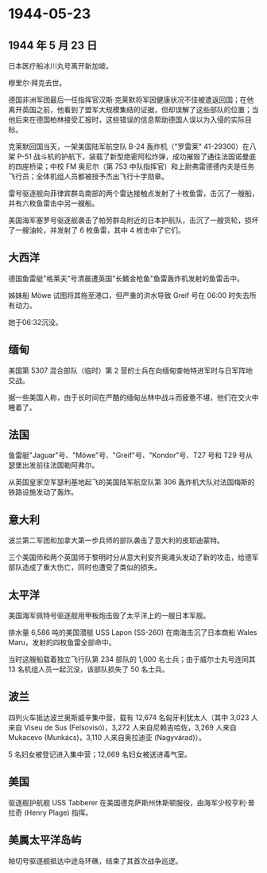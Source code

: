 # 1944-05-23

## 1944 年 5 月 23 日

日本医疗船冰川丸号离开新加坡。

穆里尔·拜克去世。

德国非洲军团最后一任指挥官汉斯·克莱默将军因健康状况不佳被遣返回国；在他离开英国之前，他看到了盟军大规模集结的证据，但却误解了这些部队的位置；当他后来在德国柏林接受汇报时，这些错误的信息帮助德国人误以为入侵的实际目标。

克莱默回国当天，一架美国陆军航空队 B-24 轰炸机（"罗雷莱"
41-29300）在八架 P-51
战斗机的护航下，装载了新型绝密阿松炸弹，成功摧毁了通往法国诺曼底的四座桥梁；中校
FM 奥尼尔（第 753
中队指挥官）和上尉弗雷德德内夫是任务飞行员；全体机组人员都被授予杰出飞行十字勋章。

雷号驱逐舰向菲律宾群岛南部的两个雷达接触点发射了十枚鱼雷，击沉了一艘船，并有六枚鱼雷击中另一艘船。

美国海军塞罗号驱逐舰袭击了帕劳群岛附近的日本护航队，击沉了一艘货轮，损坏了一艘油轮，并发射了
6 枚鱼雷，其中 4 枚击中了它们。

## 大西洋

德国鱼雷艇"格莱夫"号清晨遭英国"长鳍金枪鱼"鱼雷轰炸机发射的鱼雷击中。

姊妹船 Möwe 试图将其拖至港口，但严重的洪水导致 Greif 号在 06:00
时失去所有动力。

她于06:32沉没。

## 缅甸

美国第 5307 混合部队（临时）第 2
营的士兵在向缅甸查帕特进军时与日军阵地交战。

据一些美国人称，由于长时间在严酷的缅甸丛林中战斗而疲惫不堪，他们在交火中睡着了。

## 法国

鱼雷艇"Jaguar"号、"Möwe"号、"Greif"号、"Kondor"号、T27 号和 T29
号从瑟堡出发前往法国勒阿弗尔。

从英国皇家空军瑟利基地起飞的美国陆军航空队第 306
轰炸机大队对法国梅斯的铁路设施发动了轰炸。

## 意大利

波兰第二军团和加拿大第一步兵师的部队袭击了意大利的皮耶迪蒙特。

三个美国师和两个英国师于黎明时分从意大利安齐奥滩头发动了新的攻击，给德军部队造成了重大伤亡，同时也遭受了类似的损失。

## 太平洋

美国海军佩特号驱逐舰用甲板炮击毁了太平洋上的一艘日本军舰。

排水量 6,586 吨的美国潜艇 USS Lapon (SS-260) 在南海击沉了日本商船 Wales
Maru，发射的四枚鱼雷全部命中。

当时这艘船载着独立飞行队第 234 部队的 1,000 名士兵；由于威尔士丸号连同其
13 名机组人员一起沉没，该部队损失了 50 名士兵。

## 波兰

四列火车抵达波兰奥斯威辛集中营，载有 12,674 名匈牙利犹太人（其中 3,023
人来自 Viseu de Sus (Felsovisó)，3,272 人来自尼赖吉哈佐，3,269 人来自
Mukacevo (Munkács)，3,110 人来自奥拉迪亚 (Nagyvárad)）。

5 名妇女被登记进入集中营；12,669 名妇女被送进毒气室。

## 美国

驱逐舰护航舰 USS Tabberer
在美国德克萨斯州休斯顿服役，由海军少校亨利·普拉奇 (Henry Plage) 指挥。

## 美属太平洋岛屿

帕切号驱逐舰抵达中途岛环礁，结束了其首次战争巡逻。

